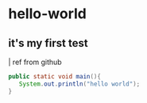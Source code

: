 # hello-world
## it's my first test
| ref from github
~~~ java
public static void main(){
   System.out.println("hello world");
}
~~~
